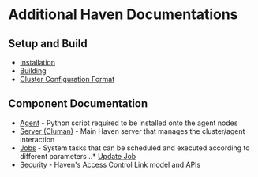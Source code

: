 # Additional Haven Documentations


## Setup and Build

* [Installation](installation.md)
* [Building](building.md)
* [Cluster Configuration Format](cluster-config-format.md)

## Component Documentation 

* [Agent](agent.md) - Python script required to be installed onto the agent nodes
* [Server (Cluman)](cluman.md) - Main Haven server that manages the cluster/agent interaction  
* [Jobs](jobs.md) - System tasks that can be scheduled and executed according to different parameters
..* [Update Job](jobs-update.md)
* [Security](security.md) - Haven's Access Control Link model and APIs
